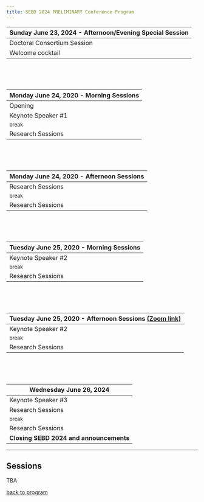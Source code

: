 ```yaml
---
title: SEBD 2024 PRELIMINARY Conference Program
---
```


<!--### Sunday June 23, 2024 -->

<div></div>

|    Sunday June 23, 2024 - Afternoon/Evening Special Session               |
| ----------------------------- |
| Doctoral Consortium Session   |
| Welcome cocktail  |

<!--### Monday June 24, 2024 -->

<div style="padding-top:50px"></div>

|            Monday June 24, 2020 - Morning Sessions      |
| ------------------------- |
|  Opening       |
| Keynote Speaker #1    |
|     <small class="text-muted">break</small>   |
| Research Sessions   |


<div style="padding-top:50px"></div>


|        Monday June 24, 2020 - Afternoon Sessions       |
| ------------------------ |
| Research Sessions |
|      <small class="text-muted">break</small>   |
| Research Sessions	|


<!--### Tuesday June 25, 2024 -->

<div style="padding-top:50px"></div>


|   Tuesday June 25, 2020 - Morning Sessions            |
| ------------------------- |
| Keynote Speaker #2    |
|      <small class="text-muted">break</small>   |
| Research Sessions   |


<div style="padding-top:50px"></div>


|          Tuesday June 25, 2020 - Afternoon Sessions  [**(Zoom link)**](/session/tuesday-afternoon)             |
| ------------------------ |
| Keynote Speaker #2    |
|      <small class="text-muted">break</small>   |
| Research Sessions   |



<div style="padding-top:50px"></div>



<!--### Wednesday June 26, 2024 -->

|            Wednesday June 26, 2024            |
| ----------------------- |
| Keynote Speaker #3    |
| Research Sessions |
|      <small class="text-muted">break</small>   |
| Research Sessions |
| **Closing SEBD 2024 and announcements** |


---


## Sessions

TBA


<a href="" onclick="goBack()">back to program</a>

<style>
.anchor {
    display: block;
    position: relative;
    top: -50px;
    visibility: hidden;
}
</style>

<script type="text/javascript">
function goBack() {
  window.history.back();
}
  window.addEventListener('load', function () {
     $('table').addClass('table').addClass('table-bordered')
  })
</script>

